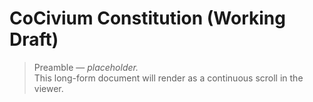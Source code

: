 <!-- status: stub; target: 150+ words -->
<!-- status: stub; target: 150+ words -->
# CoCivium Constitution (Working Draft)

> Preamble — *placeholder.*  
> This long-form document will render as a continuous scroll in the viewer.

<!-- include: ../_fragments/footer.md -->


